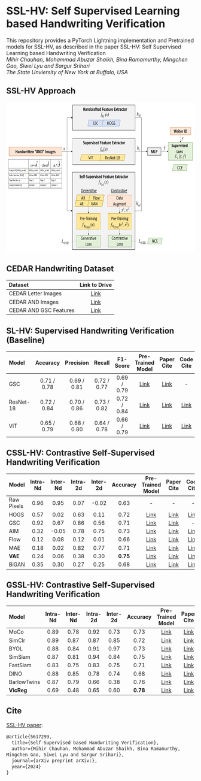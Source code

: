 # SSL-HV: Self Supervised Learning based Handwriting Verification
This repository provides a PyTorch Lightning implementation and Pretrained models for SSL-HV, as described in the paper SSL-HV: Self Supervised Learning based Handwriting Verification <br>
_Mihir Chauhan, Mohammad Abuzar Shaikh, Bina Ramamurthy, Mingchen Gao, Siwei Lyu and Sargur Srihari_ <br>
_The State Unviersity of New York at Buffalo, USA_ <br>

## SSL-HV Approach
<img src="images/imvip2.png" height="400">

## CEDAR Handwriting Dataset
| Dataset | Link to Drive |
|:-----------|:------------:|
| CEDAR Letter Images | [Link](https://drive.google.com/drive/folders/1fwRlwtfzV_5Pnyxm9ahQLi2eum2rDshk?usp=sharing)  |
| CEDAR AND Images| [Link](https://drive.google.com/drive/folders/1uj6eeaKBmabivxvRqrGokrcCb3B9yAHu?usp=sharing)  |
| CEDAR AND GSC Features | [Link](https://drive.google.com/drive/folders/1sqKDswK-w2elL8uuJD0HdqlBZNd1hvFG?usp=sharing) |

## SL-HV: Supervised Handwriting Verification (Baseline)
| Model                                 | Accuracy  | Precision | Recall    | F1-Score |  Pre-Trained Model |Paper Cite | Code Cite
|:------------|:--------------:|:--------------:|:--------------:|:--------------:|:--------------:|:--------------:|:--------------:|
| GSC             | 0.71 / 0.78 | 0.69 / 0.81 | 0.72 / 0.77 | 0.69 / 0.79 | [Link](https://drive.google.com/drive/folders/1N59FYEdCqo7-ogTeT75TOFgR47SJXDc6?usp=drive_link) |[Link](https://onlinelibrary.wiley.com/doi/abs/10.1002/%28SICI%291098-1098%28199624%297%3A4%3C304%3A%3AAID-IMA5%3E3.0.CO%3B2-C) |- |
| ResNet-18 | 0.72 / 0.84 | 0.70 / 0.86 | 0.73 / 0.82 | 0.72 / 0.84 | [Link](https://drive.google.com/drive/folders/1aqpVWjpv9AGkHC8dgmh0WOBxPY_qrrXu?usp=drive_link) |[Link](https://arxiv.org/abs/1512.03385) |[Link](https://pytorch.org/vision/main/models/generated/torchvision.models.resnet18.html) |
| ViT | 0.65 / 0.79 | 0.68 / 0.80 | 0.64 / 0.78 | 0.66 / 0.79 | [Link](https://drive.google.com/drive/folders/1qaU5THJDpUN2vTNskvJGEciZk_A-H1tN?usp=drive_link) |[Link](https://arxiv.org/abs/2010.11929) |[Link](https://github.com/lightly-ai/lightly/blob/master/lightly/models/modules/masked_causal_vision_transformer.py) |

## CSSL-HV: Contrastive Self-Supervised Handwriting Verification
| Model  | Intra-Nd | Inter-Nd | Intra-2d | Inter-2d | Accuracy |  Pre-Trained Model |Paper Cite | Code Cite
|:-------------|:----------:|:----------:|:----------:|:----------:|:----------:| :----------:|:----------:|:----------:|
| Raw Pixels | 0.96     | 0.95     | 0.07     | -0.02    | 0.63     |- | - | - |
| HOGS  | 0.57     | 0.02     | 0.63     | 0.11     | 0.72     |[Link](https://drive.google.com/drive/folders/1vYEkDRKhh7OB5OZIj-fo9_iRRME2jzMz?usp=drive_link) |[Link](https://ieeexplore.ieee.org/document/1467360) |[Link](https://docs.opencv.org/4.x/d5/d33/structcv_1_1HOGDescriptor.html) |
| GSC   | 0.92     | 0.67     | 0.86     | 0.56     | 0.71     |[Link](https://drive.google.com/drive/folders/1N59FYEdCqo7-ogTeT75TOFgR47SJXDc6?usp=drive_link) |[Link](https://onlinelibrary.wiley.com/doi/abs/10.1002/%28SICI%291098-1098%28199624%297%3A4%3C304%3A%3AAID-IMA5%3E3.0.CO%3B2-C) |- |
| AIM  | 0.32     | -0.05    | 0.78     | 0.75     | 0.73     |[Link](https://drive.google.com/drive/folders/1hnaXEvKn1LQLcf3rIUPYGe77WJY1liDg?usp=drive_link) |[Link](https://arxiv.org/abs/2401.08541) |[Link](https://docs.lightly.ai/self-supervised-learning/examples/aim.html) |
| Flow | 0.12 | 0.08 | 0.12 | 0.01 | 0.66 |[Link](https://drive.google.com/drive/folders/1BhO2V6lieSklhQN7WJiH55XDudQKQet3?usp=drive_link) |[Link](https://arxiv.org/abs/1410.8516) |[Link](https://lightning.ai/docs/pytorch/stable/notebooks/course_UvA-DL/09-normalizing-flows.html) |
| MAE  | 0.18     | 0.02     | 0.82     | 0.77     | 0.71     |[Link](https://drive.google.com/drive/folders/1ZnMO7lLq58mDodApOu8f4UUxMMLzQTVK?usp=drive_link) |[Link](https://arxiv.org/abs/2111.06377) |[Link](https://docs.lightly.ai/self-supervised-learning/examples/mae.html) |
| **VAE**  | 0.24 | 0.06 | 0.38 | 0.30 | **0.75** |[Link](https://drive.google.com/drive/folders/1kyH13FuqF0E5dkajGx256dmRcYFFDTRG?usp=drive_link) |[Link](https://arxiv.org/abs/1312.6114) |[Link](https://github.com/williamFalcon/pytorch-lightning-vae) |
| BiGAN  | 0.35 | 0.30 | 0.27 | 0.25 | 0.68 |[Link](https://drive.google.com/drive/folders/1Fukto6bQocx5aPKUwK3h4karprRtKXM2?usp=drive_link) |[Link](https://arxiv.org/abs/1605.09782) |[Link](https://github.com/jaeho3690/BidirectionalGAN) |

## GSSL-HV: Contrastive Self-Supervised Handwriting Verification
| Model  | Intra-Nd | Inter-Nd | Intra-2d | Inter-2d | Accuracy |  Pre-Trained Model | Paper Cite | Code Cite
|:----------|:----------:|:----------:|:----------:|:----------:|:----------:| :----------:| :----------:|:----------:|
| MoCo  | 0.89 | 0.78 | 0.92 | 0.73 | 0.73 |[Link](https://drive.google.com/drive/folders/1XHxKRdmayZ2Wya8PF5NMS3elNj--N6gn?usp=drive_link) |[Link](https://arxiv.org/abs/1911.05722v3) |[Link](https://docs.lightly.ai/self-supervised-learning/examples/moco.html) |
| SimClr | 0.89 | 0.87 | 0.87 | 0.85 | 0.72 |[Link](https://drive.google.com/drive/folders/1YuR-5BKBy0JxaHIGMlbGpCdplCnezvgj?usp=drive_link) |[Link](https://arxiv.org/abs/2002.05709) |[Link](https://docs.lightly.ai/self-supervised-learning/examples/simclr.html) |
| BYOL  | 0.88 | 0.84 | 0.91 | 0.97 | 0.73 |[Link](https://drive.google.com/drive/folders/171WZmgxx-E9YuHjtEuF4eIhnCTeS1gIX?usp=drive_link) |[Link](https://arxiv.org/abs/2006.07733) |[Link](https://docs.lightly.ai/self-supervised-learning/examples/byol.html) |
| SimSiam  | 0.87 | 0.81 | 0.94 | 0.84 | 0.75 |[Link](https://drive.google.com/drive/folders/1UOBuRCvyGd862-L21oKqEles5JuDPLj8?usp=drive_link) |[Link](https://arxiv.org/abs/2011.10566) |[Link](https://docs.lightly.ai/self-supervised-learning/examples/simsiam.html) |
| FastSiam  | 0.83 | 0.75 | 0.83 | 0.75 | 0.71 |[Link](https://drive.google.com/drive/folders/1ETYYTT4WMfR15iAVJ8Qvgif8VjyOXLok?usp=drive_link) |[Link](https://link.springer.com/chapter/10.1007/978-3-031-16788-1_4) |[Link](https://docs.lightly.ai/self-supervised-learning/examples/fastsiam.html) |
| DINO | 0.88 | 0.85 | 0.78 | 0.74 | 0.68 |[Link](https://drive.google.com/drive/folders/1tknq874xc2BPCF__EEKa7dwhL8hlCrAG?usp=drive_link) |[Link](https://arxiv.org/abs/2104.14294) |[Link](https://docs.lightly.ai/self-supervised-learning/examples/dino.html) |
| BarlowTwins | 0.87 | 0.79 | 0.66 | 0.38 | 0.76 |[Link](https://drive.google.com/drive/folders/10ZJVaqjZvyurhVymBTsLwyAtUUCawcnm?usp=drive_link) |[Link](https://arxiv.org/abs/2103.03230) |[Link](https://docs.lightly.ai/self-supervised-learning/examples/barlowtwins.html) |
| **VicReg** | 0.69 | 0.48 | 0.65 | 0.60 | **0.78** |[Link](https://drive.google.com/drive/folders/14Xh2mOQiJZn8Xmuz49vfSuR1kIrA1Dv_?usp=drive_link) |[Link](https://arxiv.org/abs/2105.04906) |[Link](https://docs.lightly.ai/self-supervised-learning/examples/vicreg.html) |

## Cite
[SSL-HV paper](https://arxiv.org/abs/2405.18320):
```
@article{5617299,
  title={Self-Supervised based Handwriting Verification},
  author={Mihir Chauhan, Mohammad Abuzar Shaikh, Bina Ramamurthy, Mingchen Gao, Siwei Lyu and Sargur Srihari},
  journal={arXiv preprint arXiv:},
  year={2024}
}
```
